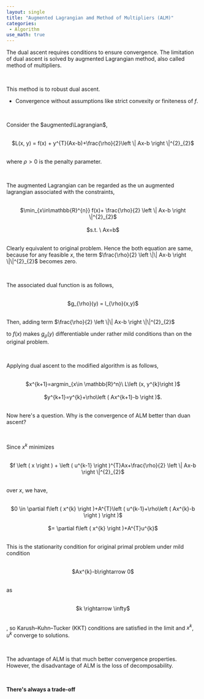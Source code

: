 ```yaml
---
layout: single
title: "Augmented Lagrangian amd Method of Multipliers (ALM)"
categories:
 - Algorithm
use_math: true
---
```

The dual ascent requires conditions to ensure convergence. The limitation of dual ascent is solved by augmented Lagrangian method, also called method of multipliers.

<br/>

This method is to robust dual ascent.
- Convergence without assumptions like strict convexity or finiteness of $f$.

<br/>

Consider the $augmented\Lagrangian$,

<br/>

<center>$L(x, y) = f(x) + y^{T}(Ax-b)+\frac{\rho}{2}\left \| Ax-b \right \|^{2}_{2}$</center>

<br/>

where $\rho > 0$ is the penalty parameter.

<br/>

The augmented Lagrangian can be regarded as the un augmented lagrangian associated with the constraints,

<br/>

<center>$\min_{x\in\mathbb{R}^{n}} f(x)+ \frac{\rho}{2} \left \| Ax-b \right \|^{2}_{2}$</center>

<br/>

<center>$s.t. \ Ax=b$</center>

<br/>

Clearly equivalent to original problem. Hence the both equation are same, because for any feasible $x$, the term $\frac{\rho}{2} \left \|\| Ax-b \right \|\|^{2}_{2}$ becomes zero.

<br/>

The associated dual function is as follows,

<br/>

<center>$g_{\rho}(y) = l_{\rho}(x,y)$</center>

<br/>

Then, adding term $\frac{\rho}{2} \left \|\| Ax-b \right \|\|^{2}_{2}$


to $f\left ( x \right )$ makes $g_{\rho}(y)$ differentiable under rather mild conditions than on the original problem.

<br/>

Applying dual ascent to the modified algorithm is as follows,

<br/>

<center>$x^{k+1}=argmin_{x\in \mathbb{R}^n}\ L\left (x, y^{k}\right )$</center>

<br/>

<center>$y^{k+1}=y^{k}+\rho\left ( Ax^{k+1}-b \right )$.</center>

<br/>

Now here's a question. Why is the convergence of ALM better than duan ascent?

<br/>

Since $x^{k}$ minimizes

<br/>

<center>$f \left ( x \right ) + \left ( u^{k-1} \right )^{T}Ax+\frac{\rho}{2} \left \| Ax-b \right \|^{2}_{2}$</center>

<br/>

over $x$, we have,

<br/>

<center>$0 \in \partial  f\left ( x^{k} \right )+A^{T}\left ( u^{k-1}+\rho\left ( Ax^{k}-b \right ) \right )$</center>

<br/>

<center>$= \partial  f\left ( x^{k} \right )+A^{T}u^{k}$</center>

<br/>

This is the stationarity condition for original primal problem under mild condition

<br/>

<center>$Ax^{k}-b\rightarrow 0$</center>

<br/>

as

<br/>

<center>$k \rightarrow \infty$</center>

<br/>

, so Karush–Kuhn–Tucker (KKT) conditions are satisfied in the limit and $x^{k}$, $u^{k}$ converge to solutions.

<br/>

The advantage of ALM is that much better convergence properties. However, the disadvantage of ALM is the loss of decomposability.

<br/>

**There's always a trade-off**

<br/>


